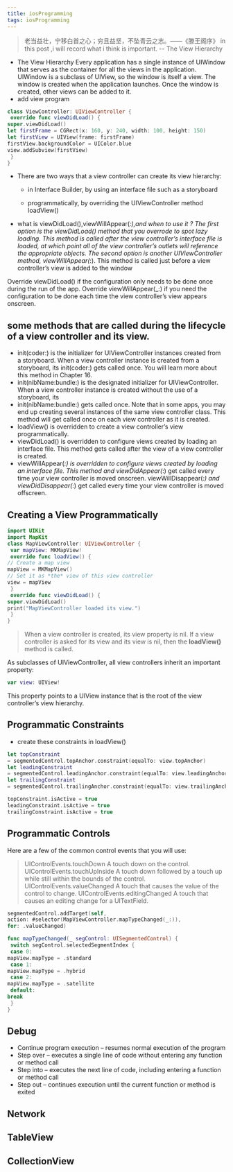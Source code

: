 ```yaml
---
title: iosProgramming
tags: iosProgramming
---
```


> 老当益壮，宁移白首之心；穷且益坚，不坠青云之志。——《滕王阁序》
 in this post ,i will record what i think is important.
 > -- The View Hierarchy




- The View Hierarchy
Every application has a single instance of UIWindow that serves as the container for all the views in the
application. UIWindow is a subclass of UIView, so the window is itself a view. The window is created
when the application launches. Once the window is created, other views can be added to it.
- add view program

``` swift
class ViewController: UIViewController {
 override func viewDidLoad() {
super.viewDidLoad()
let firstFrame = CGRect(x: 160, y: 240, width: 100, height: 150)
let firstView = UIView(frame: firstFrame)
firstView.backgroundColor = UIColor.blue
view.addSubview(firstView)
 }
}
```



- There are two ways that a view controller can create its view hierarchy:

  - in Interface Builder, by using an interface file such as a storyboard

  - programmatically, by overriding the UIViewController method loadView()


- what is viewDidLoad(),viewWillAppear(_:),and when to use it ?
The first option is the viewDidLoad() method that you
overrode to spot lazy loading. This method is called after the view controller’s interface file is loaded,
at which point all of the view controller’s outlets will reference the appropriate objects. The second
option is another UIViewController method, viewWillAppear(_:). This method is called just before a
view controller’s view is added to the window

Override viewDidLoad() if the configuration only needs to be done once
during the run of the app. Override viewWillAppear(_:) if you need the configuration to be done each
time the view controller’s view appears onscreen.


## some methods that are called during the lifecycle of a view controller and its view.

- init(coder:) is the initializer for UIViewController instances created from a storyboard.
When a view controller instance is created from a storyboard, its init(coder:) gets called once.
You will learn more about this method in Chapter 16.
- init(nibName:bundle:) is the designated initializer for UIViewController.
When a view controller instance is created without the use of a storyboard, its
- init(nibName:bundle:) gets called once. Note that in some apps, you may end up creating
several instances of the same view controller class. This method will get called once on each view
controller as it is created.
- loadView() is overridden to create a view controller’s view programmatically.
- viewDidLoad() is overridden to configure views created by loading an interface file. This method
gets called after the view of a view controller is created.
- viewWillAppear(_:) is overridden to configure views created by loading an interface file.
This method and viewDidAppear(_:) get called every time your view controller is moved
onscreen. viewWillDisappear(_:) and viewDidDisappear(_:) get called every time your view
controller is moved offscreen.

## Creating a View Programmatically

```swift
import UIKit
import MapKit
class MapViewController: UIViewController {
 var mapView: MKMapView!
 override func loadView() {
// Create a map view
mapView = MKMapView()
// Set it as *the* view of this view controller
view = mapView
 }
 override func viewDidLoad() {
super.viewDidLoad()
print("MapViewController loaded its view.")
 }
}
```

> When a view controller is created, its view property is nil. If a view controller is asked for its view and
its view is nil, then the **loadView()** method is called.

As subclasses of UIViewController, all view controllers inherit an important property:

``` swift
var view: UIView!
```

This property points to a UIView instance that is the root of the view controller’s view hierarchy.

## Programmatic Constraints

- create these constraints in loadView()
  
```swift
let topConstraint
= segmentedControl.topAnchor.constraint(equalTo: view.topAnchor)
let leadingConstraint
= segmentedControl.leadingAnchor.constraint(equalTo: view.leadingAnchor)
let trailingConstraint
= segmentedControl.trailingAnchor.constraint(equalTo: view.trailingAnchor)

topConstraint.isActive = true
leadingConstraint.isActive = true
trailingConstraint.isActive = true
```

## Programmatic Controls

Here are a few of the common control events that you
will use:
>UIControlEvents.touchDown     A touch down on the control.
UIControlEvents.touchUpInside  A touch down followed by a touch up while still within
the bounds of the control.
UIControlEvents.valueChanged   A touch that causes the value of the control to change.
UIControlEvents.editingChanged   A touch that causes an editing change for a UITextField.

```swift
segmentedControl.addTarget(self,
action: #selector(MapViewController.mapTypeChanged(_:)),
for: .valueChanged)

func mapTypeChanged(_ segControl: UISegmentedControl) {
 switch segControl.selectedSegmentIndex {
 case 0:
mapView.mapType = .standard
 case 1:
mapView.mapType = .hybrid
 case 2:
mapView.mapType = .satellite
 default:
break
 }
}
```

## Debug

- Continue program execution – resumes normal execution of the program
- Step over – executes a single line of code without entering any function or method call
- Step into – executes the next line of code, including entering a function or method call
- Step out – continues execution until the current function or method is exited

## Network

## TableView

## CollectionView
